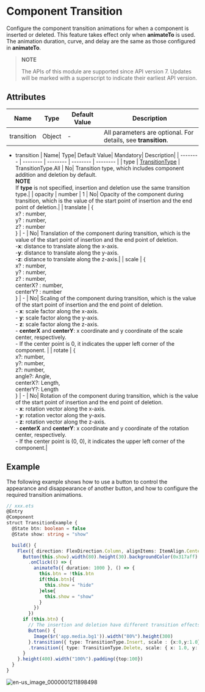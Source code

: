 # Component Transition

Configure the component transition animations for when a component is inserted or deleted. This feature takes effect only when **animateTo** is used. The animation duration, curve, and delay are the same as those configured in **animateTo**.

>  **NOTE**
>
>  The APIs of this module are supported since API version 7. Updates will be marked with a superscript to indicate their earliest API version.


## Attributes


| Name| Type| Default Value| Description|
| -------- | -------- | -------- | -------- |
| transition | Object | - | All parameters are optional. For details, see **transition**.|

- transition
  | Name| Type| Default Value| Mandatory| Description|
  | -------- | -------- | -------- | -------- | -------- |
  | type | [TransitionType](ts-appendix-enums.md#transitiontype)  | TransitionType.All | No| Transition type, which includes component addition and deletion by default.<br>**NOTE**<br>If **type** is not specified, insertion and deletion use the same transition type.|
  | opacity | number | 1 | No| Opacity of the component during transition, which is the value of the start point of insertion and the end point of deletion.|
  | translate | {<br>x? : number,<br>y? : number,<br>z? : number<br>} | - | No| Translation of the component during transition, which is the value of the start point of insertion and the end point of deletion.<br>-**x**: distance to translate along the x-axis.<br>-**y**: distance to translate along the y-axis.<br>-**z**: distance to translate along the z-axis.|
  | scale | {<br>x? : number,<br>y? : number,<br>z? : number,<br>centerX? : number,<br>centerY? : number<br>} | - | No| Scaling of the component during transition, which is the value of the start point of insertion and the end point of deletion.<br>- **x**: scale factor along the x-axis.<br>- **y**: scale factor along the y-axis.<br>- **z**: scale factor along the z-axis.<br>- **centerX** and **centerY**: x coordinate and y coordinate of the scale center, respectively.<br>- If the center point is 0, it indicates the upper left corner of the component. |
  | rotate | {<br>x?: number,<br>y?: number,<br>z?: number,<br>angle?: Angle,<br>centerX?: Length,<br>centerY?: Length<br>} | - | No| Rotation of the component during transition, which is the value of the start point of insertion and the end point of deletion.<br>- **x**: rotation vector along the x-axis.<br>- **y**: rotation vector along the y-axis.<br>- **z**: rotation vector along the z-axis.<br>- **centerX** and **centerY**: x coordinate and y coordinate of the rotation center, respectively.<br>- If the center point is (0, 0), it indicates the upper left corner of the component.|


## Example

The following example shows how to use a button to control the appearance and disappearance of another button, and how to configure the required transition animations.

```ts
// xxx.ets
@Entry
@Component
struct TransitionExample {
  @State btn: boolean = false
  @State show: string = "show"

  build() {
    Flex({ direction: FlexDirection.Column, alignItems: ItemAlign.Center,}) {
      Button(this.show).width(80).height(30).backgroundColor(0x317aff).margin({bottom:50})
        .onClick(() => {
          animateTo({ duration: 1000 }, () => {
            this.btn = !this.btn
            if(this.btn){
              this.show = "hide"
            }else{
              this.show = "show"
            }
          })
        })
      if (this.btn) {
        // The insertion and deletion have different transition effects.
        Button() {
          Image($r('app.media.bg1')).width("80%").height(300)
        }.transition({ type: TransitionType.Insert, scale : {x:0,y:1.0} })
        .transition({ type: TransitionType.Delete, scale: { x: 1.0, y: 0.0 } })
      }
    }.height(400).width("100%").padding({top:100})
  }
}
```

![en-us_image_0000001211898498](figures/en-us_image_0000001211898498.gif)
